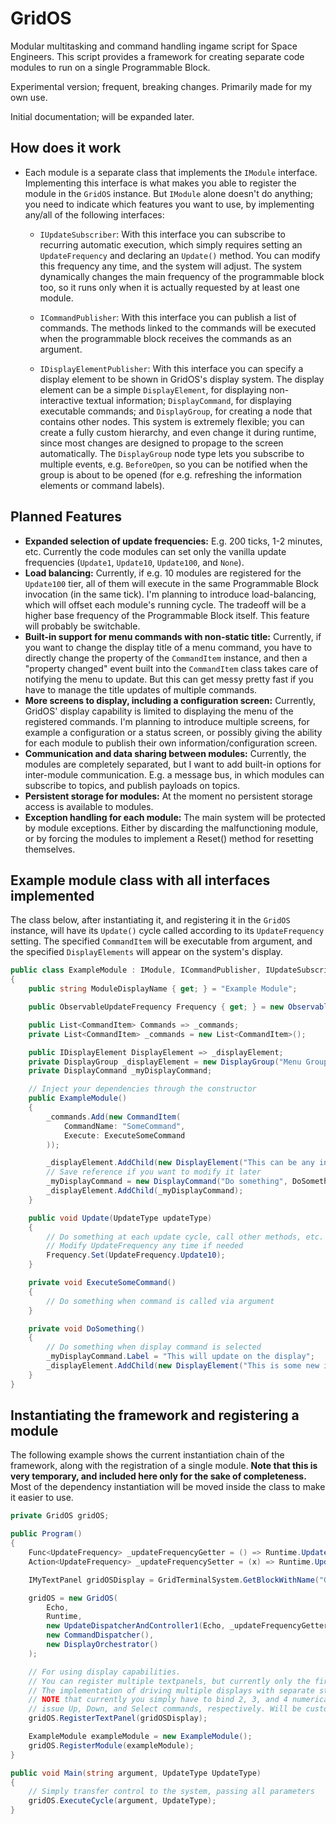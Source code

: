 # GridOS
Modular multitasking and command handling ingame script for Space Engineers. This script provides a framework for creating separate code modules to run on a single Programmable Block.

Experimental version; frequent, breaking changes. Primarily made for my own use.

Initial documentation; will be expanded later.

## How does it work

- Each module is a separate class that implements the `IModule` interface. Implementing this interface is what makes you able to register the module in the `GridOS` instance. But `IModule` alone doesn't do anything; you need to indicate which features you want to use, by implementing any/all of the following interfaces:

  - `IUpdateSubscriber`: With this interface you can subscribe to recurring automatic execution, which simply requires setting an `UpdateFrequency` and declaring an `Update()` method. You can modify this frequency any time, and the system will adjust. The system dynamically changes the main frequency of the programmable block too, so it runs only when it is actually requested by at least one module.

  - `ICommandPublisher`: With this interface you can publish a list of commands. The methods linked to the commands will be executed when the programmable block receives the commands as an argument.
  
  - `IDisplayElementPublisher`: With this interface you can specify a display element to be shown in GridOS's display system. The display element can be a simple `DisplayElement`, for displaying non-interactive textual information; `DisplayCommand`, for displaying executable commands; and `DisplayGroup`, for creating a node that contains other nodes. This system is extremely flexible; you can create a fully custom hierarchy, and even change it during runtime, since most changes are designed to propage to the screen automatically. The `DisplayGroup` node type lets you subscribe to multiple events, e.g. `BeforeOpen`, so you can be notified when the group is about to be opened (for e.g. refreshing the information elements or command labels).

## Planned Features

- **Expanded selection of update frequencies:** E.g. 200 ticks, 1-2 minutes, etc. Currently the code modules can set only the vanilla update frequencies (`Update1`, `Update10`, `Update100`, and `None`).
- **Load balancing:** Currently, if e.g. 10 modules are registered for the `Update100` tier, all of them will execute in the same Programmable Block invocation (in the same tick). I'm planning to introduce load-balancing, which will offset each module's running cycle. The tradeoff will be a higher base frequency of the Programmable Block itself. This feature will probably be switchable.
- **Built-in support for menu commands with non-static title:** Currently, if you want to change the display title of a menu command, you have to directly change the property of the `CommandItem` instance, and then a "property changed" event built into the `CommandItem` class takes care of notifying the menu to update. But this can get messy pretty fast if you have to manage the title updates of multiple commands.
- **More screens to display, including a configuration screen:** Currently, GridOS' display capability is limited to displaying the menu of the registered commands. I'm planning to introduce multiple screens, for example a configuration or a status screen, or possibly giving the ability for each module to publish their own information/configuration screen.
- **Communication and data sharing between modules:** Currently, the modules are completely separated, but I want to add built-in options for inter-module communication. E.g. a message bus, in which modules can subscribe to topics, and publish payloads on topics.
- **Persistent storage for modules:** At the moment no persistent storage access is available to modules.
- **Exception handling for each module:** The main system will be protected by module exceptions. Either by discarding the malfunctioning module, or by forcing the modules to implement a Reset() method for resetting themselves.

## Example module class with all interfaces implemented

The class below, after instantiating it, and registering it in the `GridOS` instance, will have its `Update()` cycle called according to its `UpdateFrequency` setting. The specified `CommandItem` will be executable from argument, and the specified `DisplayElements` will appear on the system's display.

```csharp
public class ExampleModule : IModule, ICommandPublisher, IUpdateSubscriber, IDisplayElementPublisher
{
    public string ModuleDisplayName { get; } = "Example Module";

    public ObservableUpdateFrequency Frequency { get; } = new ObservableUpdateFrequency(UpdateFrequency.Update100);

    public List<CommandItem> Commands => _commands;
    private List<CommandItem> _commands = new List<CommandItem>();

    public IDisplayElement DisplayElement => _displayElement;
    private DisplayGroup _displayElement = new DisplayGroup("Menu Group");
    private DisplayCommand _myDisplayCommand;

    // Inject your dependencies through the constructor
    public ExampleModule()
    {
        _commands.Add(new CommandItem(
            CommandName: "SomeCommand",
            Execute: ExecuteSomeCommand
        ));

        _displayElement.AddChild(new DisplayElement("This can be any information"));
        // Save reference if you want to modify it later
        _myDisplayCommand = new DisplayCommand("Do something", DoSomething);
        _displayElement.AddChild(_myDisplayCommand);
    }

    public void Update(UpdateType updateType)
    {
        // Do something at each update cycle, call other methods, etc.
        // Modify UpdateFrequency any time if needed
        Frequency.Set(UpdateFrequency.Update10);
    }

    private void ExecuteSomeCommand()
    {
        // Do something when command is called via argument
    }

    private void DoSomething()
    {
        // Do something when display command is selected
        _myDisplayCommand.Label = "This will update on the display";
        _displayElement.AddChild(new DisplayElement("This is some new information, dynamically added."));
    }
}
```

## Instantiating the framework and registering a module
The following example shows the current instantiation chain of the framework, along with the registration of a single module. **Note that this is very temporary, and included here only for the sake of completeness.** Most of the dependency instantiation will be moved inside the class to make it easier to use.

```csharp
private GridOS gridOS;

public Program()
{
    Func<UpdateFrequency> _updateFrequencyGetter = () => Runtime.UpdateFrequency;
    Action<UpdateFrequency> _updateFrequencySetter = (x) => Runtime.UpdateFrequency = x;

    IMyTextPanel gridOSDisplay = GridTerminalSystem.GetBlockWithName("GridOSDisplay") as IMyTextPanel;

    gridOS = new GridOS(
        Echo,
        Runtime,
        new UpdateDispatcherAndController1(Echo, _updateFrequencyGetter, _updateFrequencySetter),
        new CommandDispatcher(),
        new DisplayOrchestrator()
    );

    // For using display capabilities.
    // You can register multiple textpanels, but currently only the first will be accessible with commands.
    // The implementation of driving multiple displays with separate state is almost ready.
    // NOTE that currently you simply have to bind 2, 3, and 4 numerical argument on the hotbar to
    // issue Up, Down, and Select commands, respectively. Will be customizable soon.
    gridOS.RegisterTextPanel(gridOSDisplay);

    ExampleModule exampleModule = new ExampleModule();
    gridOS.RegisterModule(exampleModule);
}

public void Main(string argument, UpdateType UpdateType)
{
    // Simply transfer control to the system, passing all parameters
    gridOS.ExecuteCycle(argument, UpdateType);
}
```
